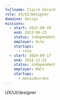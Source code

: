 ```yaml
---
fullname: Claire Gérard
role: UX/UI/Designer
domaine: Design
missions:
  - start: 2022-09-19
    end: 2023-06-23
    status: independent
    employer: Octo
    startups:
      - reva
  - start: 2024-09-17
    end: 2024-12-31
    status: independent
    employer: Malt
    startups:
      - mesaidesreno
---
```

UX/UI/designer